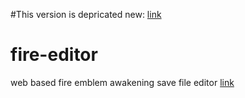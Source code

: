 #This version is depricated
new: [link](https://github.com/alexMGriffin/fireedtior2)
# fire-editor
web based fire emblem awakening save file editor
[link](https://alexmgriffin.github.io/fire-editor/)
